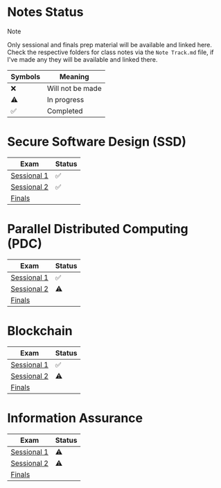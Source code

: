 # Notes Status

> [!NOTE]
> Only sessional and finals prep material will be available and linked here.
> Check the respective folders for class notes via the `Note Track.md` file, if I've made any they will be available and linked there.

| Symbols            | Meaning          |
| ------------------ | ---------------- |
| :x:                | Will not be made |
| :warning:          | In progress      |
| :white_check_mark: | Completed        |

# Secure Software Design (SSD)

| Exam                                                                    | Status             |
| ----------------------------------------------------------------------- | ------------------ |
| [Sessional 1](SSD/Sessional%201%20Prep/Sessional%201%20Prep%20Notes.md) | :white_check_mark: |
| [Sessional 2](SSD/Sessional%202%20Prep/Sessional%202%20Prep%20Notes.md) | :white_check_mark: | 
| [Finals](SSD/Finals%20Prep/Finals%20Prep%20Notes.md)                    |                    |

# Parallel Distributed Computing (PDC)

| Exam                                                                    | Status             |
| ----------------------------------------------------------------------- | ------------------ |
| [Sessional 1](PDC/Sessional%201%20Prep/Sessional%201%20Prep%20Notes.md) | :white_check_mark: |
| [Sessional 2](PDC/Sessional%202%20Prep/Sessional%202%20Prep%20Notes.md) | :warning:          |
| [Finals](PDC/Finals%20Prep/Finals%20Prep%20Notes.md)                    |                    |

# Blockchain

| Exam                                                                           | Status             |
| ------------------------------------------------------------------------------ | ------------------ |
| [Sessional 1](Blockchain/Sessional%201%20Prep/Sessional%201%20Prep%20Notes.md) | :white_check_mark: |
| [Sessional 2](Blockchain/Sessional%202%20Prep/Sessional%202%20Prep%20Notes.md) | :warning:          |
| [Finals](Blockchain/Finals%20Prep/Finals%20Prep%20Notes.md)                    |                    |

# Information Assurance

| Exam                                                                   | Status    |
| ---------------------------------------------------------------------- | --------- |
| [Sessional 1](IA/Sessional%201%20Prep/Sessional%201%20Prep%20Notes.md) | :warning: |
| [Sessional 2](IA/Sessional%202%20Prep/Sessional%202%20Prep%20Notes.md) | :warning: |
| [Finals](IA/Finals%20Prep/Finals%20Prep%20Notes.md)                    |           |